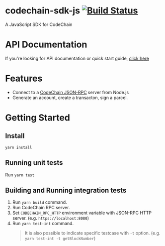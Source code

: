 # codechain-sdk-js [![Build Status](https://travis-ci.com/kodebox-io/codechain-sdk-js.svg?token=ekWhXzYw9sUsATQJSpJ1&branch=master)](https://travis-ci.com/kodebox-io/codechain-sdk-js)

A JavaScript SDK for CodeChain

# API Documentation

If you're looking for API documentation or quick start guide, [click here](https://kodebox-io.github.io/codechain-sdk-js/0.1.0/)

# Features

 * Connect to a [CodeChain JSON-RPC](https://github.com/kodebox-io/codechain/wiki/JSON-RPC) server from Node.js
 * Generate an account, create a transacton, sign a parcel.

# Getting Started

## Install

```
yarn install
```

## Running unit tests

Run `yarn test`

## Building and Running integration tests

1. Run `yarn build` command.
1. Run CodeChain RPC server.
1. Set `CODECHAIN_RPC_HTTP` environment variable with JSON-RPC HTTP server. (e.g. `https://localhost:8080`)
1. Run `yarn test-int` command.
   > It is also possible to indicate specific testcase with `-t` option. (e.g. `yarn test-int -t getBlockNumber`)


